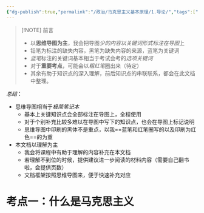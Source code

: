 ```yaml
---
{"dg-publish":true,"permalink":"/政治/马克思主义基本原理/1.导论/","tags":["政治","#马克思主义基本原理","导论","gardenEntry"]}
---
```





> [!NOTE] 前言
> - 以**思维导图为主**，我会把导图*少的内容以关键词形式标注在导图*上
> - 铅笔为标注的缺失内容，黑笔为缺失内容的来源，蓝笔为关键词
> - *蓝笔*标注的关键词基本相当于考试会考的*选项关键词*
> - 对于**重要考点**，可能会以*粗红笔*圈出来（待定）
> - 其余有助于知识点的深入理解，前后知识点的串联联系，都会在此文档中整理。

*总结*：
- 思维导图相当于*极简笔记本*
	- 基本上关键知识点会全部标注在导图上，全程使用
	- 对于个别补充比较多难以在导图中写下的知识点，也会在导图上标记说明
	- 思维导图中印刷的黑体不是重点，以我==蓝笔和红笔圈写的以及印刷为红色==的为重
- 本文档以理解为主
	- 我会将课程中有助于理解的内容补充在本文档
	- 若理解不到位的时候，提供建议进一步阅读的材料内容（需要自己翻书啦，会提供页数）
	- 文档框架按照思维导图来，便于快速补充对应
	
# 考点一：什么是马克思主义


